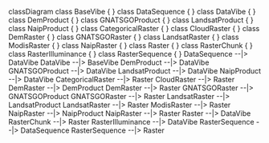<script src="https://cdn.jsdelivr.net/npm/mermaid/dist/mermaid.min.js"></script>
<div class="mermaid">

classDiagram
  class BaseVibe {
  }
  class DataSequence {
  }
  class DataVibe {
  }
  class DemProduct {
  }
  class GNATSGOProduct {
  }
  class LandsatProduct {
  }
  class NaipProduct {
  }
  class CategoricalRaster {
  }
  class CloudRaster {
  }
  class DemRaster {
  }
  class GNATSGORaster {
  }
  class LandsatRaster {
  }
  class ModisRaster {
  }
  class NaipRaster {
  }
  class Raster {
  }
  class RasterChunk {
  }
  class RasterIlluminance {
  }
  class RasterSequence {
  }
  DataSequence --|> DataVibe
  DataVibe --|> BaseVibe
  DemProduct --|> DataVibe
  GNATSGOProduct --|> DataVibe
  LandsatProduct --|> DataVibe
  NaipProduct --|> DataVibe
  CategoricalRaster --|> Raster
  CloudRaster --|> Raster
  DemRaster --|> DemProduct
  DemRaster --|> Raster
  GNATSGORaster --|> GNATSGOProduct
  GNATSGORaster --|> Raster
  LandsatRaster --|> LandsatProduct
  LandsatRaster --|> Raster
  ModisRaster --|> Raster
  NaipRaster --|> NaipProduct
  NaipRaster --|> Raster
  Raster --|> DataVibe
  RasterChunk --|> Raster
  RasterIlluminance --|> DataVibe
  RasterSequence --|> DataSequence
  RasterSequence --|> Raster


</div>